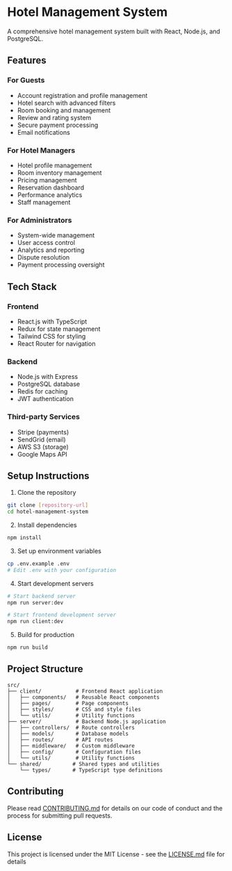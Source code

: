 # Hotel Management System

A comprehensive hotel management system built with React, Node.js, and PostgreSQL.

## Features

### For Guests

- Account registration and profile management
- Hotel search with advanced filters
- Room booking and management
- Review and rating system
- Secure payment processing
- Email notifications

### For Hotel Managers

- Hotel profile management
- Room inventory management
- Pricing management
- Reservation dashboard
- Performance analytics
- Staff management

### For Administrators

- System-wide management
- User access control
- Analytics and reporting
- Dispute resolution
- Payment processing oversight

## Tech Stack

### Frontend

- React.js with TypeScript
- Redux for state management
- Tailwind CSS for styling
- React Router for navigation

### Backend

- Node.js with Express
- PostgreSQL database
- Redis for caching
- JWT authentication

### Third-party Services

- Stripe (payments)
- SendGrid (email)
- AWS S3 (storage)
- Google Maps API

## Setup Instructions

1. Clone the repository

```bash
git clone [repository-url]
cd hotel-management-system
```

2. Install dependencies

```bash
npm install
```

3. Set up environment variables

```bash
cp .env.example .env
# Edit .env with your configuration
```

4. Start development servers

```bash
# Start backend server
npm run server:dev

# Start frontend development server
npm run client:dev
```

5. Build for production

```bash
npm run build
```

## Project Structure

```
src/
├── client/           # Frontend React application
│   ├── components/   # Reusable React components
│   ├── pages/        # Page components
│   ├── styles/       # CSS and style files
│   └── utils/        # Utility functions
├── server/           # Backend Node.js application
│   ├── controllers/  # Route controllers
│   ├── models/       # Database models
│   ├── routes/       # API routes
│   ├── middleware/   # Custom middleware
│   ├── config/       # Configuration files
│   └── utils/        # Utility functions
└── shared/          # Shared types and utilities
    └── types/       # TypeScript type definitions
```

## Contributing

Please read [CONTRIBUTING.md](CONTRIBUTING.md) for details on our code of conduct and the process for submitting pull requests.

## License

This project is licensed under the MIT License - see the [LICENSE.md](LICENSE.md) file for details
